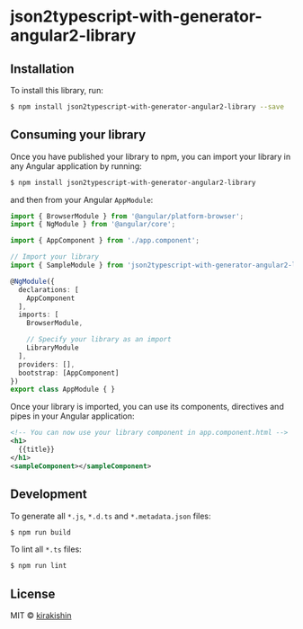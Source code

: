 # json2typescript-with-generator-angular2-library

## Installation

To install this library, run:

```bash
$ npm install json2typescript-with-generator-angular2-library --save
```

## Consuming your library

Once you have published your library to npm, you can import your library in any Angular application by running:

```bash
$ npm install json2typescript-with-generator-angular2-library
```

and then from your Angular `AppModule`:

```typescript
import { BrowserModule } from '@angular/platform-browser';
import { NgModule } from '@angular/core';

import { AppComponent } from './app.component';

// Import your library
import { SampleModule } from 'json2typescript-with-generator-angular2-library';

@NgModule({
  declarations: [
    AppComponent
  ],
  imports: [
    BrowserModule,

    // Specify your library as an import
    LibraryModule
  ],
  providers: [],
  bootstrap: [AppComponent]
})
export class AppModule { }
```

Once your library is imported, you can use its components, directives and pipes in your Angular application:

```xml
<!-- You can now use your library component in app.component.html -->
<h1>
  {{title}}
</h1>
<sampleComponent></sampleComponent>
```

## Development

To generate all `*.js`, `*.d.ts` and `*.metadata.json` files:

```bash
$ npm run build
```

To lint all `*.ts` files:

```bash
$ npm run lint
```

## License

MIT © [kirakishin](mailto:kirakishin@bkm.me)
